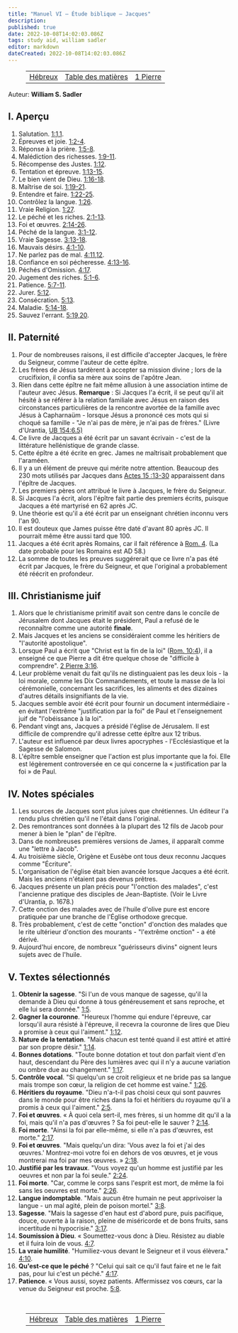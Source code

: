```yaml
---
title: "Manuel VI — Étude biblique — Jacques"
description: 
published: true
date: 2022-10-08T14:02:03.086Z
tags: study aid, william sadler
editor: markdown
dateCreated: 2022-10-08T14:02:03.086Z
---
```


<figure class="table chapter-navigator">
	<table>
		<tbody>
		<tr>
			<td><a href="/fr/article/William_S_Sadler/Workbook_6_Bible_Study/Study_2_16_Hebrews">Hébreux</a></td>
			<td><a href="/fr/article/William_S_Sadler/Workbook_6_Bible_Study/Index">Table des matières</a></td>
			<td><a href="/fr/article/William_S_Sadler/Workbook_6_Bible_Study/Study_2_18_1Peter">1 Pierre</a></td>
		</tr>
		</tbody>
	</table>
</figure>

Auteur: **William S. Sadler**

## I. Aperçu

1. Salutation. [1:1,1](/fr/Bible/James/1#v1).
2. Épreuves et joie. [1:2-4](/fr/Bible/James/1#v2).
3. Réponse à la prière. [1:5-8](/fr/Bible/James/1#v5).
4. Malédiction des richesses. [1:9-11](/fr/Bible/James/1#v9).
5. Récompense des Justes. [1:12](/fr/Bible/James/1#v1).
6. Tentation et épreuve. [1:13-15](/fr/Bible/James/1#v13).
7. Le bien vient de Dieu. [1:16-18](/fr/Bible/James/1#v16).
8. Maîtrise de soi. [1:19-21](/fr/Bible/James/1#v19).
9. Entendre et faire. [1:22-25](/fr/Bible/James/1#v22).
10. Contrôlez la langue. [1:26](/fr/Bible/James/1#v2).
11. Vraie Religion. [1:27](/fr/Bible/James/1#v2).
12. Le péché et les riches. [2:1-13](/fr/Bible/James/2#v1).
13. Foi et œuvres. [2:14-26](/fr/Bible/James/2#v14).
14. Péché de la langue. [3:1-12](/fr/Bible/James/3#v1).
15. Vraie Sagesse. [3:13-18](/fr/Bible/James/3#v13).
16. Mauvais désirs. [4:1-10](/fr/Bible/Jacques/4#v1).
17. Ne parlez pas de mal. [4:11,12](/fr/Bible/James/4#v11).
18. Confiance en soi pécheresse. [4:13-16](/fr/Bible/James/4#v13).
19. Péchés d'Omission. [4:17](/fr/Bible/James/4#v1).
20. Jugement des riches. [5:1-6](/fr/Bible/Jacques/5#v1).
21. Patience. [5:7-11](/fr/Bible/James/5#v7).
22. Jurer. [5:12](/fr/Bible/James/5#v1).
23. Consécration. [5:13](/fr/Bible/James/5#v1).
24. Maladie. [5:14-18](/fr/Bible/James/5#v14).
25. Sauvez l'errant. [5:19,20](/fr/Bible/James/5#v19).

## II. Paternité
1. Pour de nombreuses raisons, il est difficile d'accepter Jacques, le frère du Seigneur, comme l'auteur de cette épître.
2. Les frères de Jésus tardèrent à accepter sa mission divine ; lors de la crucifixion, il confia sa mère aux soins de l'apôtre Jean.
3. Rien dans cette épître ne fait même allusion à une association intime de l'auteur avec Jésus.
	**Remarque** : Si Jacques l'a écrit, il se peut qu'il ait hésité à se référer à la relation familiale avec Jésus en raison des circonstances particulières de la rencontre avortée de la famille avec Jésus à Capharnaüm - lorsque Jésus a prononcé ces mots qui si choqué sa famille - "Je n'ai pas de mère, je n'ai pas de frères." (Livre d'Urantia, [UB 154:6.5)](/en/The_Urantia_Book/154#p6_5)
4. Ce livre de Jacques a été écrit par un savant écrivain - c'est de la littérature hellénistique de grande classe.
5. Cette épître a été écrite en grec. James ne maîtrisait probablement que l'araméen.
6. Il y a un élément de preuve qui mérite notre attention. Beaucoup des 230 mots utilisés par Jacques dans [Actes 15 :13-30](/en/Bible/Acts_of_the_Apostles/15#v13) apparaissent dans l'épître de Jacques.
7. Les premiers pères ont attribué le livre à Jacques, le frère du Seigneur.
8. Si Jacques l'a écrit, alors l'épître fait partie des premiers écrits, puisque Jacques a été martyrisé en 62 après JC.
9. Une théorie est qu'il a été écrit par un enseignant chrétien inconnu vers l'an 90.
10. Il est douteux que James puisse être daté d'avant 80 après JC. Il pourrait même être aussi tard que 100.
11. Jacques a été écrit après Romains, car il fait référence à [Rom. 4](/fr/Bible/Romains/4). (La date probable pour les Romains est AD 58.)
12. La somme de toutes les preuves suggérerait que ce livre n'a pas été écrit par Jacques, le frère du Seigneur, et que l'original a probablement été réécrit en profondeur.

## III. Christianisme juif

1. Alors que le christianisme primitif avait son centre dans le concile de Jérusalem dont Jacques était le président, Paul a refusé de le reconnaître comme une autorité **finale**.
2. Mais Jacques et les anciens se considéraient comme les héritiers de "l'autorité apostolique".
3. Lorsque Paul a écrit que "Christ est la fin de la loi" ([Rom. 10:4](/en/Bible/Romans/10#v4)), il a enseigné ce que Pierre a dit être quelque chose de "difficile à comprendre". [2 Pierre 3:16](/fr/Bible/2_Pierre/3#v16).
4. Leur problème venait du fait qu'ils ne distinguaient pas les deux lois - la loi morale, comme les Dix Commandements, et toute la masse de la loi cérémonielle, concernant les sacrifices, les aliments et des dizaines d'autres détails insignifiants de la vie.
5. Jacques semble avoir été écrit pour fournir un document intermédiaire - en évitant l'extrême "justification par la foi" de Paul et l'enseignement juif de "l'obéissance à la loi".
6. Pendant vingt ans, Jacques a présidé l'église de Jérusalem. Il est difficile de comprendre qu'il adresse cette épître aux 12 tribus.
7. L'auteur est influencé par deux livres apocryphes - l'Ecclésiastique et la Sagesse de Salomon.
8. L'épître semble enseigner que l'action est plus importante que la foi. Elle est légèrement controversée en ce qui concerne la « justification par la foi » de Paul.

## IV. Notes spéciales

1. Les sources de Jacques sont plus juives que chrétiennes. Un éditeur l'a rendu plus chrétien qu'il ne l'était dans l'original.
2. Des remontrances sont données à la plupart des 12 fils de Jacob pour mener à bien le "plan" de l'épître.
3. Dans de nombreuses premières versions de James, il apparaît comme une "lettre à Jacob".
4. Au troisième siècle, Origène et Eusèbe ont tous deux reconnu Jacques comme "Écriture".
5. L'organisation de l'église était bien avancée lorsque Jacques a été écrit. Mais les anciens n'étaient pas devenus prêtres.
6. Jacques présente un plan précis pour "l'onction des malades", c'est l'ancienne pratique des disciples de Jean-Baptiste. (Voir le Livre d'Urantia, p. 1678.)
7. Cette onction des malades avec de l'huile d'olive pure est encore pratiquée par une branche de l'Église orthodoxe grecque.
8. Très probablement, c'est de cette "onction" d'onction des malades que le rite ultérieur d'onction des mourants - "l'extrême onction" - a été dérivé.
9. Aujourd'hui encore, de nombreux "guérisseurs divins" oignent leurs sujets avec de l'huile.

## V. Textes sélectionnés

1. **Obtenir la sagesse**. "Si l'un de vous manque de sagesse, qu'il la demande à Dieu qui donne à tous généreusement et sans reproche, et elle lui sera donnée." [1:5](/fr/Bible/Jacques/1#v5).
2. **Gagner la couronne**. "Heureux l'homme qui endure l'épreuve, car lorsqu'il aura résisté à l'épreuve, il recevra la couronne de lires que Dieu a promise à ceux qui l'aiment." [1:12](/fr/Bible/James/1#v12).
3. **Nature de la tentation**. "Mais chacun est tenté quand il est attiré et attiré par son propre désir." [1:14](/fr/Bible/Jacques/1#v14).
4. **Bonnes dotations**. "Toute bonne dotation et tout don parfait vient d'en haut, descendant du Père des lumières avec qui il n'y a aucune variation ou ombre due au changement." [1:17](/fr/Bible/James/1#v17).
5. **Contrôle vocal**. "Si quelqu'un se croit religieux et ne bride pas sa langue mais trompe son cœur, la religion de cet homme est vaine." [1:26](/fr/Bible/James/1#v26).
6. **Héritiers du royaume**. "Dieu n'a-t-il pas choisi ceux qui sont pauvres dans le monde pour être riches dans la foi et héritiers du royaume qu'il a promis à ceux qui l'aiment." [2:5](/fr/Bible/Jacques/2#v5).
7. **Foi et œuvres**. « À quoi cela sert-il, mes frères, si un homme dit qu'il a la foi, mais qu'il n'a pas d'œuvres ? Sa foi peut-elle le sauver ? [2:14](/fr/Bible/James/2#v14).
8. **Foi morte**. "Ainsi la foi par elle-même, si elle n'a pas d'œuvres, est morte." [2:17](/fr/Bible/James/2#v17).
9. **Foi et œuvres**. "Mais quelqu'un dira: 'Vous avez la foi et j'ai des œuvres.' Montrez-moi votre foi en dehors de vos œuvres, et je vous montrerai ma foi par mes œuvres. » [2:18](/fr/Bible/James/2#v18).
10. **Justifié par les travaux**. "Vous voyez qu'un homme est justifié par les oeuvres et non par la foi seule." [2:24](/fr/Bible/Jacques/2#v24).
11. **Foi morte**. "Car, comme le corps sans l'esprit est mort, de même la foi sans les oeuvres est morte." [2:26](/fr/Bible/James/2#v26).
12. **Langue indomptable**. "Mais aucun être humain ne peut apprivoiser la langue - un mal agité, plein de poison mortel." [3:8](/fr/Bible/James/3#v8).
13. **Sagesse**. "Mais la sagesse d'en haut est d'abord pure, puis pacifique, douce, ouverte à la raison, pleine de miséricorde et de bons fruits, sans incertitude ni hypocrisie." [3:17](/fr/Bible/Jacques/3#v17).
14. **Soumission à Dieu**. « Soumettez-vous donc à Dieu. Résistez au diable et il fuira loin de vous. [4:7](/fr/Bible/James/4#v7).
15. **La vraie humilité**. "Humiliez-vous devant le Seigneur et il vous élèvera." [4:10](/fr/Bible/James/4#v10).
16. **Qu'est-ce que le péché** ? "Celui qui sait ce qu'il faut faire et ne le fait pas, pour lui c'est un péché." [4:17](/fr/Bible/James/4#v17).
17. **Patience**. « Vous aussi, soyez patients. Affermissez vos cœurs, car la venue du Seigneur est proche. [5:8](/fr/Bible/James/5#v8).


<br>

<figure class="table chapter-navigator">
	<table>
		<tbody>
		<tr>
			<td><a href="/fr/article/William_S_Sadler/Workbook_6_Bible_Study/Study_2_16_Hebrews">Hébreux</a></td>
			<td><a href="/fr/article/William_S_Sadler/Workbook_6_Bible_Study/Index">Table des matières</a></td>
			<td><a href="/fr/article/William_S_Sadler/Workbook_6_Bible_Study/Study_2_18_1Peter">1 Pierre</a></td>
		</tr>
		</tbody>
	</table>
</figure>